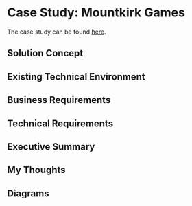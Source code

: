 # Case Study: Mountkirk Games

The case study can be found [here](https://services.google.com/fh/files/blogs/master_case_study_mountkirk_games.pdf).


## Solution Concept


## Existing Technical Environment



## Business Requirements


## Technical Requirements


## Executive Summary


## My Thoughts



## Diagrams